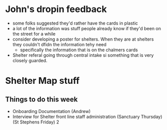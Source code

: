 # John's dropin feedback
  + some folks suggested they'd rather have the cards in plastic
  + a lot of the information was stuff people already know if they'd been on the street for a while
  + consider developing a poster for shelters. When they are at shelters they couldn't dfidn the information tehy need
    - specifically the information that is on the chalmers cards
  + Shelter referal going through central intake si something that is very closely guarded.

# Shelter Map stuff
## Things to do this week
  + Onboarding Documentation (Andrew)
  + Interview for Shelter front line staff administration  (Sanctuary Thursday)
                                                           (St Stephens Friday)
2
